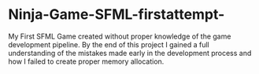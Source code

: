 # Ninja-Game-SFML-firstattempt-

My First SFML Game created without proper knowledge of the game development pipeline.
By the end of this project I gained a full understanding of the mistakes made early in the development process and how I failed to create proper memory allocation.
